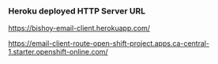 ### Heroku deployed HTTP Server URL

https://bishoy-email-client.herokuapp.com/


https://email-client-route-open-shift-project.apps.ca-central-1.starter.openshift-online.com/
